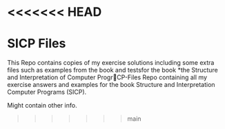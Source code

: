 <<<<<<< HEAD
=======
# SICP Files 
This Repo contains copies of my exercise solutions including some extra files such as examples from the book and testsfor the book *the Structure and Interpretation of Computer ProgrCP-Files
Repo containing all my exercise answers and examples for the book Structure and Interpretation Computer Programs (SICP). 

Might contain other info.
>>>>>>> main
